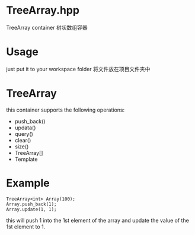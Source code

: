 # TreeArray.hpp
TreeArray container 树状数组容器

# Usage
just put it to your workspace folder 将文件放在项目文件夹中

# TreeArray
this container supports the following operations:
- push_back()
- updata()
- query()
- clear()
- size()
- TreeArray[]
- Template

# Example

```
TreeArray<int> Array(100);
Array.push_back(1);
Array.update(1, 1);
```
this will push 1 into the 1st element of the array and update the value of the 1st element to 1.